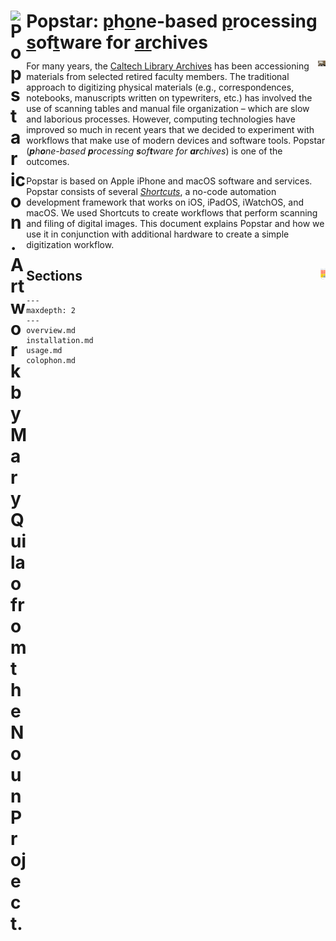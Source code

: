 #  <img width="5%" align="left" class="vertically-centered" alt="Popstar icon. Artwork by Mary Quilao from the Noun Project." src="https://github.com/caltechlibrary/popstar/raw/main/.graphics/popstar-icon.png"> Popstar: <u>p</u>h<u>o</u>ne-based <u>p</u>rocessing <u>s</u>of<u>t</u>ware for <u>ar</u>chives

<div style="margin-top: -0.5em">

<img class="shadowed" align="right" src="_static/media/bankers-boxes.jpeg" width="12em"> For many years, the [Caltech Library Archives](https://library.caltech.edu/archives/home) has been accessioning materials from selected retired faculty members. The traditional approach to digitizing physical materials (e.g., correspondences, notebooks, manuscripts written on typewriters, etc.) has involved the use of scanning tables and manual file organization – which are slow and laborious processes. However, computing technologies have improved so much in recent years that we decided to experiment with workflows that make use of modern devices and software tools. Popstar (_**p**h**o**ne-based **p**rocessing **s**of**t**ware for **ar**chives_) is one of the outcomes.

</div>

Popstar is based on Apple iPhone and macOS software and services. Popstar consists of several [_Shortcuts_](https://support.apple.com/guide/shortcuts/welcome/ios), a no-code automation development framework that works on iOS, iPadOS, iWatchOS, and macOS. We used Shortcuts to create workflows that perform scanning and filing of digital images. This document explains Popstar and how we use it in conjunction with additional hardware to create a simple digitization workflow.

## Sections <img class="shadowed iphone-screenshot" align="right" src="_static/media/shortcuts-on-iphone.png" width="8em">

```{toctree}
---
maxdepth: 2
---
overview.md
installation.md
usage.md
colophon.md
```
